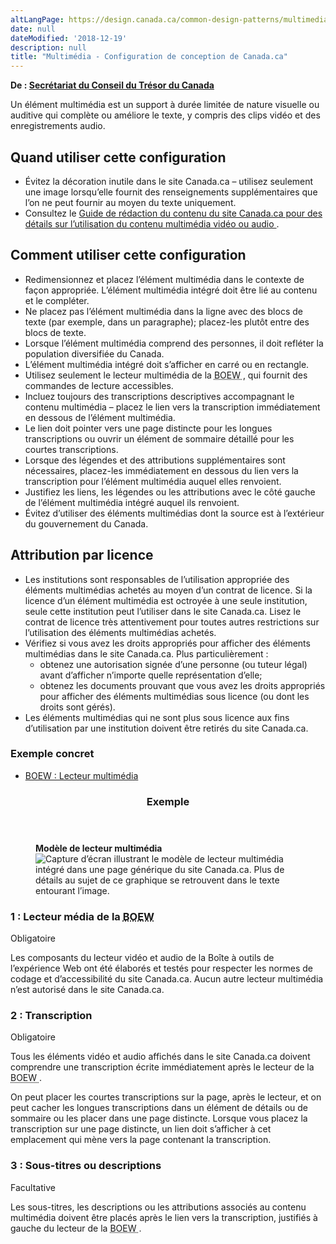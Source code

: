 ```yaml
---
altLangPage: https://design.canada.ca/common-design-patterns/multimedia.html
date: null
dateModified: '2018-12-19'
description: null
title: "Multimédia - Configuration de conception de Canada.ca"
---
```



<p class="gc-byline">
 <strong>
  De :
  <a href="https://www.canada.ca/fr/secretariat-conseil-tresor.html">
   Secrétariat du Conseil du Trésor du Canada
  </a>
 </strong>
</p>

<section>
 <p>
  Un élément multimédia est un support à durée limitée de nature visuelle ou auditive qui complète ou améliore le texte, y compris des clips vidéo et des enregistrements audio.
 </p>
 <section>
  <h2>
   Quand utiliser cette configuration
  </h2>
  <ul>
   <li>
    Évitez la décoration inutile dans le site Canada.ca – utilisez seulement une image lorsqu’elle fournit des renseignements supplémentaires que l’on ne peut fournir au moyen du texte uniquement.
   </li>
   <li>
    Consultez le
    <a href="https://www.canada.ca/fr/secretariat-conseil-tresor/services/communications-gouvernementales/guide-redaction-contenu-canada.html#wp6-4">
     Guide de rédaction du contenu du site Canada.ca pour des détails sur l’utilisation du contenu multimédia vidéo ou audio
    </a>
    .
   </li>
  </ul>
 </section>
 <section>
  <h2>
   Comment utiliser cette configuration
  </h2>
  <ul>
   <li>
    Redimensionnez et placez l’élément multimédia dans le contexte de façon appropriée. L’élément multimédia intégré doit être lié au contenu et le compléter.
   </li>
   <li>
    Ne placez pas l’élément multimédia dans la ligne avec des blocs de texte (par exemple, dans un paragraphe); placez-les plutôt entre des blocs de texte.
   </li>
   <li>
    Lorsque l’élément multimédia comprend des personnes, il doit refléter la population diversifiée du Canada.
   </li>
   <li>
    L’élément multimédia intégré doit s’afficher en carré ou en rectangle.
   </li>
   <li>
    Utilisez seulement le lecteur multimédia de la
    <abbr title="Boîte à outils de l’expérience Web">
     BOEW
    </abbr>
    , qui fournit des commandes de lecture accessibles.
   </li>
   <li>
    Incluez toujours des transcriptions descriptives accompagnant le contenu multimédia – placez le lien vers la transcription immédiatement en dessous de l’élément multimédia.
   </li>
   <li>
    Le lien doit pointer vers une page distincte pour les longues transcriptions ou ouvrir un élément de sommaire détaillé pour les courtes transcriptions.
   </li>
   <li>
    Lorsque des légendes et des attributions supplémentaires sont nécessaires, placez-les immédiatement en dessous du lien vers la transcription pour l’élément multimédia auquel elles renvoient.
   </li>
   <li>
    Justifiez les liens, les légendes ou les attributions avec le côté gauche de l’élément multimédia intégré auquel ils renvoient.
   </li>
   <li>
    Évitez d’utiliser des éléments multimédias dont la source est à l’extérieur du gouvernement du Canada.
   </li>
  </ul>
 </section>
 <section>
  <h2>
   Attribution par licence
  </h2>
  <ul>
   <li>
    Les institutions sont responsables de l’utilisation appropriée des éléments multimédias achetés au moyen d’un contrat de licence. Si la licence d’un élément multimédia est octroyée à une seule institution, seule cette institution peut l’utiliser dans le site Canada.ca. Lisez le contrat de licence très attentivement pour toutes autres restrictions sur l’utilisation des éléments multimédias achetés.
   </li>
   <li>
    Vérifiez si vous avez les droits appropriés pour afficher des éléments multimédias dans le site Canada.ca. Plus particulièrement :
    <ul>
     <li>
      obtenez une autorisation signée d’une personne (ou tuteur légal) avant d’afficher n’importe quelle représentation d’elle;
     </li>
     <li>
      obtenez les documents prouvant que vous avez les droits appropriés pour afficher des éléments multimédias sous licence (ou dont les droits sont gérés).
     </li>
    </ul>
   </li>
   <li>
    Les éléments multimédias qui ne sont plus sous licence aux fins d’utilisation par une institution doivent être retirés du site Canada.ca.
   </li>
  </ul>
 </section>
 <section>
  <h3>
   Exemple concret
  </h3>
  <ul>
   <li>
    <a href="https://wet-boew.github.io/v4.0-ci/demos/multimedia/multimedia-fr.html">
     BOEW : Lecteur multimédia
    </a>
   </li>
  </ul>
 </section>
 <section>
  <section class="panel panel-primary">
   <header class="panel-heading">
    <h3 class="panel-title">
     Exemple
    </h3>
   </header>
   <div class="panel-body">
    <figure class="mrgn-bttm-sm">
     <figcaption class="text-center">
      <b>
       Modèle de lecteur multimédia
      </b>
     </figcaption>
     <img alt="Capture d’écran illustrant le modèle de lecteur multimédia intégré dans une page générique du site Canada.ca. Plus de détails au sujet de ce graphique se retrouvent dans le texte entourant l’image." class="img-responsive center-block" src="https://www.canada.ca/content/dam/tbs-sct/images/government-communications/canada-content-style-guide/video-multimedia-pattern-fra.jpg"/>
    </figure>
   </div>
  </section>
  <section>
   <h3>
    1 : Lecteur média de la
    <abbr title="Boîte à outils de l’expérience Web">
     BOEW
    </abbr>
   </h3>
   <p>
    <span class="label label-danger">
     Obligatoire
    </span>
   </p>
   <p>
    Les composants du lecteur vidéo et audio de la Boîte à outils de l’expérience Web ont été élaborés et testés pour respecter les normes de codage et d’accessibilité du site Canada.ca. Aucun autre lecteur multimédia n’est autorisé dans le site Canada.ca.
   </p>
  </section>
  <section>
   <h3>
    2 : Transcription
   </h3>
   <p>
    <span class="label label-danger">
     Obligatoire
    </span>
   </p>
   <p>
    Tous les éléments vidéo et audio affichés dans le site Canada.ca doivent comprendre une transcription écrite immédiatement après le lecteur de la
    <abbr title="Boîte à outils de l’expérience Web">
     BOEW
    </abbr>
    .
   </p>
   <p>
    On peut placer les courtes transcriptions sur la page, après le lecteur, et on peut cacher les longues transcriptions dans un élément de détails ou de sommaire ou les placer dans une page distincte. Lorsque vous placez la transcription sur une page distincte, un lien doit s’afficher à cet emplacement qui mène vers la page contenant la transcription.
   </p>
  </section>
  <section>
   <h3>
    3 : Sous-titres ou descriptions
   </h3>
   <p>
    <span class="label label-info">
     Facultative
    </span>
   </p>
   <p>
    Les sous-titres, les descriptions ou les attributions associés au contenu multimédia doivent être placés après le lien vers la transcription, justifiés à gauche du lecteur de la
    <abbr title="Boîte à outils de l’expérience Web">
     BOEW
    </abbr>
    .
   </p>
  </section>
 </section>
</section>





